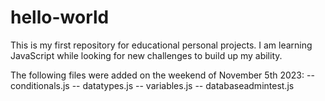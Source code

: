 # hello-world
This is my first repository for educational personal projects.
I am learning JavaScript while looking for new challenges to build up my ability.

The following files were added on the weekend of November 5th 2023:
-- conditionals.js
-- datatypes.js
-- variables.js
-- databaseadmintest.js
